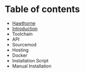 # Table of contents

* [Hawthorne](README.md)
* [Introduction](hawthorne.md)
* Toolchain
* API
* Sourcemod
* Hosting
* Docker
* Installation Script
* Manual Installation

